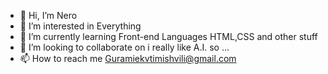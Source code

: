 - 👋 Hi, I’m Nero
- 👀 I’m interested in Everything
- 🌱 I’m currently learning Front-end Languages HTML,CSS and other stuff
- 💞️ I’m looking to collaborate on i really like A.I. so ...
- 📫 How to reach me Guramiekvtimishvili@gmail.com

<!---
NeroSparda/NeroSparda is a ✨ special ✨ repository because its `README.md` (this file) appears on your GitHub profile.
You can click the Preview link to take a look at your changes.
--->
